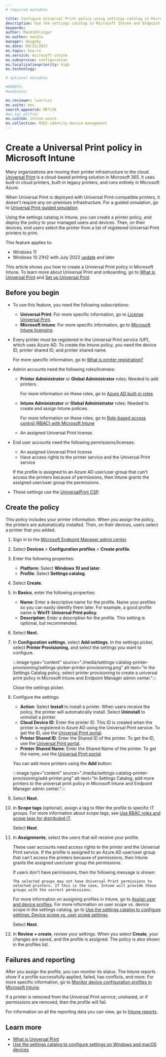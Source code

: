 ```yaml
---
# required metadata

title: Configure Universal Print policy using settings catalog in Microsoft Intune
description: Use the settings catalog in Microsoft Intune and Endpoint Manager to create a Universal Print policy for Windows 10/11 client devices. The policy automatically installs printers on your managed devices.
keywords:
author: MandiOhlinger
ms.author: mandia
manager: dougeby
ms.date: 09/22/2022
ms.topic: how-to
ms.service: microsoft-intune
ms.subservice: configuration
ms.localizationpriority: high
ms.technology:

# optional metadata

#ROBOTS:
#audience:

ms.reviewer: laarrizz
ms.suite: ems
search.appverid: MET150
#ms.tgt_pltfrm:
ms.custom: intune-azure
ms.collection: M365-identity-device-management
---
```


# Create a Universal Print policy in Microsoft Intune

Many organizations are moving their printer infrastructure to the cloud. [Universal Print](/universal-print/fundamentals/universal-print-whatis) is a cloud-based printing solution in Microsoft 365. It uses built-in cloud printers, built-in legacy printers, and runs entirely in Microsoft Azure.

When Universal Print is deployed with Universal Print-compatible printers, it doesn't require any on-premises infrastructure. For a guided simulation, go to [Universal Print guided simulation](https://regale.cloud/Microsoft/viewer/1265/index.html#/0/0).

Using the settings catalog in Intune, you can create a printer policy, and deploy the policy to your managed users and devices. Then, on their devices, end users select the printer from a list of registered Universal Print printers to print.

This feature applies to:

- Windows 11
- Windows 10 21H2 with July 2022 [update](https://support.microsoft.com/topic/july-12-2022-kb5015807-os-builds-19042-1826-19043-1826-and-19044-1826-8c8ea8fe-ec83-467d-86fb-a2f48a85eb41) and later

This article shows you how to create a Universal Print policy in Microsoft Intune. To learn more about Universal Print and onboarding, go to [What is Universal Print](/universal-print/fundamentals/universal-print-whatis) and [Set up Universal Print](/universal-print/fundamentals/universal-print-getting-started).

## Before you begin

- To use this feature, you need the following subscriptions:

  - **Universal Print**: For more specific information, go to [License Universal Print](/universal-print/fundamentals/universal-print-license).
  - **Microsoft Intune**: For more specific information, go to [Microsoft Intune licensing](../fundamentals/licenses.md).

- Every printer must be registered in the Universal Print service (UP), which uses Azure AD. To create the Intune policy, you need the device ID, printer shared ID, and printer shared name.

  For more specific information, go to [What is printer registration?](/universal-print/fundamentals/universal-print-printer-registration)

- Admin accounts need the following roles/licenses:

  - **Printer Administrator** or **Global Administrator** roles: Needed to add printers.

    For more information on these roles, go to [Azure AD built-in roles](/azure/active-directory/roles/permissions-reference).

  - **Intune Administrator** or **Global Administrator** roles: Needed to create and assign Intune policies.

    For more information on these roles, go to [Role-based access control (RBAC) with Microsoft Intune](../fundamentals/role-based-access-control.md)

  - An assigned Universal Print license.

- End user accounts need the following permissions/licenses:

  - An assigned Universal Print license
  - Have access rights to the printer service and the Universal Print service

  If the profile is assigned to an Azure AD user/user group that can't access the printers because of permissions, then Intune grants the assigned user/user group the permissions.

- These settings use the [UniversalPrint CSP](/windows/client-management/mdm/universalprint-csp).

## Create the policy

This policy includes your printer information. When you assign the policy, the printers are automatically installed. Then, on their devices, users select a printer that you added.

1. Sign in to the [Microsoft Endpoint Manager admin center](https://go.microsoft.com/fwlink/?linkid=2109431).
2. Select **Devices** > **Configuration profiles** > **Create profile**.
3. Enter the following properties:

    - **Platform**: Select **Windows 10 and later**.
    - **Profile**: Select **Settings catalog**.

4. Select **Create**.
5. In **Basics**, enter the following properties:

    - **Name**: Enter a descriptive name for the profile. Name your profiles so you can easily identify them later. For example, a good profile name is **Win11: Universal Print policy**.
    - **Description**: Enter a description for the profile. This setting is optional, but recommended.

6. Select **Next**.

7. In **Configuration settings**, select **Add settings**. In the settings picker, select **Printer Provisioning**, and select the settings you want to configure.

    :::image type="content" source="./media/settings-catalog-printer-provisioning/settings-picker-printer-provisioning.png" alt-text="In the Settings Catalog policy, select printer provisioning to create a universal print policy in Microsoft Intune and Endpoint Manager admin center.":::

    Close the settings picker.

8. Configure the settings:

    - **Action**: Select **Install** to install a printer. When users receive the policy, the printer will automatically install. Select **Uninstall** to uninstall a printer.
    - **Cloud Device ID**: Enter the printer ID. This ID is created when the printer is registered in Azure AD using the Universal Print service. To get the ID, use the [Universal Print portal](/universal-print/portal/navigate-up).
    - **Printer Shared ID**: Enter the Shared ID of the printer. To get the ID, use the [Universal Print portal](/universal-print/portal/navigate-up).
    - **Printer Shared Name**: Enter the Shared Name of the printer. To get the name, use the [Universal Print portal](/universal-print/portal/navigate-up).

    You can add more printers using the **Add** button:

    :::image type="content" source="./media/settings-catalog-printer-provisioning/add-printer.png" alt-text="In Settings Catalog, add more printers to the universal print policy in Microsoft Intune and Endpoint Manager admin center.":::

9. Select **Next**.

10. In **Scope tags** (optional), assign a tag to filter the profile to specific IT groups. For more information about scope tags, see [Use RBAC roles and scope tags for distributed IT](../fundamentals/scope-tags.md).

    Select **Next**.

11. In **Assignments**, select the users that will receive your profile.

    These user accounts need access rights to the printer and the Universal Print service. If the profile is assigned to an Azure AD user/user group that can't access the printers because of permissions, then Intune grants the assigned user/user group the permissions.

    If users don't have permissions, then the following message is shown:

    ```log
    The selected groups may not have Universal Print permissions to selected printers. If this is the case, Intune will provide these groups with the correct permissions.
    ```

    For more information on assigning profiles in Intune, go to [Assign user and device profiles](device-profile-assign.md). For more information on user scope vs. device scope in the settings catalog, go to [Use the settings catalog to configure settings: Device scope vs. user scope settings](settings-catalog.md#device-scope-vs-user-scope-settings).

    Select **Next**.

12. In **Review + create**, review your settings. When you select **Create**, your changes are saved, and the profile is assigned. The policy is also shown in the profiles list.

## Failures and reporting

After you assign the profile, you can monitor its status. The Intune reports show if a profile successfully applied, failed, has conflicts, and more. For more specific information, go to [Monitor device configuration profiles in Microsoft Intune](device-profile-monitor.md).

If a printer is removed from the Universal Print service, unshared, or if permissions are removed, then the profile will fail.

For information on all the reporting data you can view, go to [Intune reports](../fundamentals/reports.md).

## Learn more

- [What is Universal Print](/universal-print/fundamentals/universal-print-whatis)
- [Use the settings catalog to configure settings on Windows and macOS devices](settings-catalog.md)

